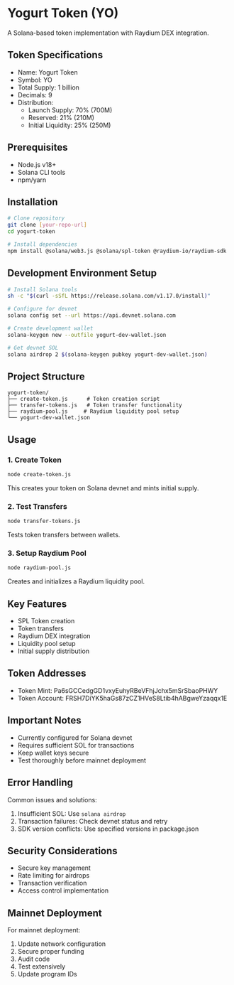 # Yogurt Token (YO)

A Solana-based token implementation with Raydium DEX integration.

## Token Specifications
- Name: Yogurt Token
- Symbol: YO
- Total Supply: 1 billion
- Decimals: 9
- Distribution:
  - Launch Supply: 70% (700M)
  - Reserved: 21% (210M)
  - Initial Liquidity: 25% (250M)

## Prerequisites
- Node.js v18+
- Solana CLI tools
- npm/yarn

## Installation
```bash
# Clone repository
git clone [your-repo-url]
cd yogurt-token

# Install dependencies
npm install @solana/web3.js @solana/spl-token @raydium-io/raydium-sdk
```

## Development Environment Setup
```bash
# Install Solana tools
sh -c "$(curl -sSfL https://release.solana.com/v1.17.0/install)"

# Configure for devnet
solana config set --url https://api.devnet.solana.com

# Create development wallet
solana-keygen new --outfile yogurt-dev-wallet.json

# Get devnet SOL
solana airdrop 2 $(solana-keygen pubkey yogurt-dev-wallet.json)
```

## Project Structure
```
yogurt-token/
├── create-token.js      # Token creation script
├── transfer-tokens.js   # Token transfer functionality
├── raydium-pool.js     # Raydium liquidity pool setup
└── yogurt-dev-wallet.json
```

## Usage

### 1. Create Token
```bash
node create-token.js
```
This creates your token on Solana devnet and mints initial supply.

### 2. Test Transfers
```bash
node transfer-tokens.js
```
Tests token transfers between wallets.

### 3. Setup Raydium Pool
```bash
node raydium-pool.js
```
Creates and initializes a Raydium liquidity pool.

## Key Features
- SPL Token creation
- Token transfers
- Raydium DEX integration
- Liquidity pool setup
- Initial supply distribution

## Token Addresses
- Token Mint: Pa6sGCCedgGD1vxyEuhyRBeVFhjJchx5mSrSbaoPHWY
- Token Account: FRSH7DiYK5haGs87zCZ1HVeS8Ltib4hABgweYzaqqx1E

## Important Notes
- Currently configured for Solana devnet
- Requires sufficient SOL for transactions
- Keep wallet keys secure
- Test thoroughly before mainnet deployment

## Error Handling
Common issues and solutions:
1. Insufficient SOL: Use `solana airdrop`
2. Transaction failures: Check devnet status and retry
3. SDK version conflicts: Use specified versions in package.json

## Security Considerations
- Secure key management
- Rate limiting for airdrops
- Transaction verification
- Access control implementation

## Mainnet Deployment
For mainnet deployment:
1. Update network configuration
2. Secure proper funding
3. Audit code
4. Test extensively
5. Update program IDs
